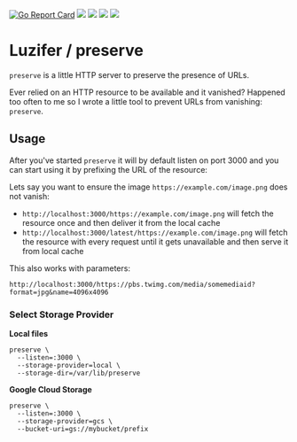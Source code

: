 [![Go Report Card](https://goreportcard.com/badge/github.com/Luzifer/preserve)](https://goreportcard.com/report/github.com/Luzifer/preserve)
![](https://badges.fyi/github/license/Luzifer/preserve)
![](https://badges.fyi/github/downloads/Luzifer/preserve)
![](https://badges.fyi/github/latest-release/Luzifer/preserve)
![](https://knut.in/project-status/preserve)

# Luzifer / preserve

`preserve` is a little HTTP server to preserve the presence of URLs.

Ever relied on an HTTP resource to be available and it vanished? Happened too often to me so I wrote a little tool to prevent URLs from vanishing: `preserve`.

## Usage

After you've started `preserve` it will by default listen on port 3000 and you can start using it by prefixing the URL of the resource:

Lets say you want to ensure the image `https://example.com/image.png` does not vanish:

- `http://localhost:3000/https://example.com/image.png` will fetch the resource once and then deliver it from the local cache
- `http://localhost:3000/latest/https://example.com/image.png` will fetch the resource with every request until it gets unavailable and then serve it from local cache

This also works with parameters:

`http://localhost:3000/https://pbs.twimg.com/media/somemediaid?format=jpg&name=4096x4096`

### Select Storage Provider

**Local files**

```console
preserve \
  --listen=:3000 \
  --storage-provider=local \
  --storage-dir=/var/lib/preserve
```

**Google Cloud Storage**

```console
preserve \
  --listen=:3000 \
  --storage-provider=gcs \
  --bucket-uri=gs://mybucket/prefix
```
